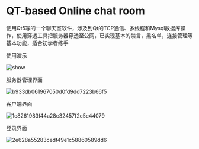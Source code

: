 # QT-based Online chat room
使用Qt5写的一个聊天室软件，涉及到Qt的TCP通信、多线程和Mysql数据库操作，使用穿透工具把服务器穿透至公网，已实现基本的禁言，黑名单，连接管理等基本功能，适合初学者练手

使用演示

![show](https://user-images.githubusercontent.com/69743646/185795458-0426fa5f-7681-4e1d-b1aa-c9ff86dbd281.gif)


服务器管理界面

![b933db061967050d0fd9dd7223b66f5](https://user-images.githubusercontent.com/69743646/163538910-2adcd7f0-a3a0-47b7-a48e-8be5e45a6049.png)

客户端界面

![1c8261983f44a28c32457f2c5c44079](https://user-images.githubusercontent.com/69743646/163539048-d37d8178-46a4-4872-9fd2-578955e392c1.png)

登录界面

![2e628a55283cedf49e1c58860589dd6](https://user-images.githubusercontent.com/69743646/163539077-680816ac-e178-4234-b94f-f98ea76079b7.png)


